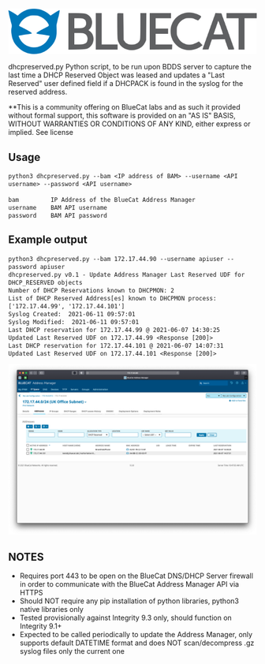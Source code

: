 ![alt text](logo.png "BlueCat Logo")

dhcpreserved.py
Python script, to be run upon BDDS server to capture the last time a DHCP Reserved Object was leased and updates a "Last Reserved" user defined field if a DHCPACK is found in the syslog for the reserved address.

**This is a community offering on BlueCat labs and as such it provided without formal support, this software is provided on an "AS IS" BASIS, WITHOUT WARRANTIES OR CONDITIONS OF ANY KIND, either express or implied. See license

## Usage

```
python3 dhcpreserved.py --bam <IP address of BAM> --username <API username> --password <API username>

bam         IP Address of the BlueCat Address Manager
username    BAM API username
password    BAM API password

```
## Example output
```
python3 dhcpreserved.py --bam 172.17.44.90 --username apiuser --password apiuser
dhcpreserved.py v0.1 - Update Address Manager Last Reserved UDF for DHCP_RESERVED objects
Number of DHCP Reservations known to DHCPMON: 2
List of DHCP Reserved Address[es] known to DHCPMON process: ['172.17.44.99', '172.17.44.101']
Syslog Created:  2021-06-11 09:57:01
Syslog Modified:  2021-06-11 09:57:01
Last DHCP reservation for 172.17.44.99 @ 2021-06-07 14:30:25
Updated Last Reserved UDF on 172.17.44.99 <Response [200]>
Last DHCP reservation for 172.17.44.101 @ 2021-06-07 14:07:31
Updated Last Reserved UDF on 172.17.44.101 <Response [200]>
```
![alt text](Screenshot.png "Address Manager")

## NOTES
* Requires port 443 to be open on the BlueCat DNS/DHCP Server firewall in order to communicate with the BlueCat Address Manager API via HTTPS
* Should NOT require any pip installation of python libraries, python3 native libraries only
* Tested provisionally against Integrity 9.3 only, should function on Integrity 9.1+
* Expected to be called periodically to update the Address Manager, only supports default DATETIME format and does NOT scan/decompress .gz syslog files only the current one
